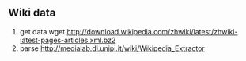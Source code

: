Wiki data
------------

1. get data
wget http://download.wikipedia.com/zhwiki/latest/zhwiki-latest-pages-articles.xml.bz2
2. parse
http://medialab.di.unipi.it/wiki/Wikipedia_Extractor

